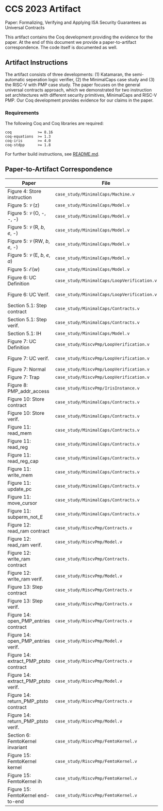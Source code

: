 # CCS 2023 Artifact
Paper: Formalizing, Verifying and Applying ISA Security Guarantees as Universal Contracts

This artifact contains the Coq development providing the evidence for the paper. At the end of this
document we provide a paper-to-artifact correspondence. The code itself is documented as well.

## Artifact Instructions
The artifact consists of three developments: (1) Katamaran, the semi-automatic seperation logic verifier, (2) the MinimalCaps
case study and (3) the RISC-V with PMP case study. The paper focuses on the general universal contracts approach, which we
demonstrated for two instruction set architectures with different security primitives, MinimalCaps and RISC-V PMP. Our Coq
development provides evidence for our claims in the paper.

### Requirements
The following Coq and Coq libraries are required:
```
coq            >= 8.16
coq-equations  >= 1.3
coq-iris       >= 4.0
coq-stdpp      >= 1.8
```

For further build instructions, see [README.md](./README.md).

## Paper-to-Artifact Correspondence
| Paper                                   | File                                        | Definition                               |
|-----------------------------------------|---------------------------------------------|------------------------------------------|
| Figure 4: Store instruction             | `case_study/MinimalCaps/Machine.v`          | Definition fun\_exec\_sd                 |
| Figure 5: 𝒱(z)                          | `case_study/MinimalCaps/Model.v`            | Definition interp\_z                     |
| Figure 5: 𝒱(O, -, -, -)                 | `case_study/MinimalCaps/Model.v`            | Definition interp\_cap\_O                |
| Figure 5: 𝒱(R, _b_, _e_, -)             | `case_study/MinimalCaps/Model.v`            | Definition interp\_cap\_R                |
| Figure 5: 𝒱(RW, _b_, _e_, -)            | `case_study/MinimalCaps/Model.v`            | Definition interp\_cap\_RW               |
| Figure 5: 𝒱(E, _b_, _e_, _a_)           | `case_study/MinimalCaps/Model.v`            | Definition interp\_cap\_E                |
| Figure 5: ℰ(_w_)                        | `case_study/MinimalCaps/Model.v`            | Definition interp\_expr                  |
| Figure 6: UC Definition                 | `case_study/MinimalCaps/LoopVerification.v` | Definition semContract\_loop             |
| Figure 6: UC Verif.                     | `case_study/MinimalCaps/LoopVerification.v` | Lemma valid\_semContract\_loop2          |
| Section 5.1: Step contract              | `case_study/MinimalCaps/Contracts.v`        | Definition sep\_contract\_step           |
| Section 5.1: Step verif.                | `case_study/MinimalCaps/Contracts.v`        | Lemma valid\_contract\_step              |
| Section 5.1: IH                         | `case_study/MinimalCaps/Model.v`            | Definition IH                            |
| Figure 7: UC Definition                 | `case_study/RiscvPmp/LoopVerification.v`    | Definition semTriple\_loop               |
| Figure 7: UC verif.                     | `case_study/RiscvPmp/LoopVerification.v`    | Lemma valid\_semTriple\_loop             |
| Figure 7: Normal                        | `case_study/RiscvPmp/LoopVerification.v`    | Definition Step\_pre                     |
| Figure 7: Trap                          | `case_study/RiscvPmp/LoopVerification.v`    | Definition Trap                          |
| Figure 8: PMP\_addr\_access             | `case_study/RiscvPmp/IrisInstance.v`        | Definition interp\_pmp\_addr\_access     |
| Figure 10: Store contract               | `case_study/MinimalCaps/Contracts.v`        | Definition sep\_contract\_exec\_sd       |
| Figure 10: Store verif.                 | `case_study/MinimalCaps/Contracts.v`        | Lemma valid\_contract\_exec\_sd          |
| Figure 11: read\_mem                    | `case_study/MinimalCaps/Contracts.v`        | Definition sep\_contract\_read\_mem      |
| Figure 11: read\_reg                    | `case_study/MinimalCaps/Contracts.v`        | Definition sep\_contract\_read\_reg      |
| Figure 11: read\_reg\_cap               | `case_study/MinimalCaps/Contracts.v`        | Definition sep\_contract\_read\_reg\_cap |
| Figure 11: write\_mem                   | `case_study/MinimalCaps/Contracts.v`        | Definition sep\_contract\_write\_mem     |
| Figure 11: update\_pc                   | `case_study/MinimalCaps/Contracts.v`        | Definition sep\_contract\_update\_pc     |
| Figure 11: move\_cursor                 | `case_study/MinimalCaps/Contracts.v`        | Definition lemma\_safe\_move\_cursor     |
| Figure 11: subperm\_not\_E              | `case_study/MinimalCaps/Contracts.v`        | Definition lemma\_subperm\_not\_E        |
| Figure 12: read\_ram contract           | `case_study/RiscvPmp/Contracts.v`           | Definition sep\_contract\_read\_ram      |
| Figure 12: read\_ram verif.             | `case_study/RiscvPmp/Model.v`               | Lemma read\_ram\_sound                   |
| Figure 12: write\_ram contract          | `case_study/RiscvPmp/Contracts.`            | Definition sep\_contract\_write\_ram     |
| Figure 12: write\_ram verif.            | `case_study/RiscvPmp/Model.v`               | Lemma write\_ram\_sound                  |
| Figure 13: Step contract                | `case_study/RiscvPmp/Contracts.v`           | Definition sep\_contract\_step           |
| Figure 13: Step verif.                  | `case_study/RiscvPmp/Contracts.v`           | Lemma valid\_contract\_step              |
| Figure 14: open\_PMP\_entries contract  | `case_study/RiscvPmp/Contracts.v`           | Definition lemma\_open\_pmp\_entries     |
| Figure 14: open\_PMP\_entries verif.    | `case_study/RiscvPmp/Model.v`               | Lemma open\_pmp\_entries\_sound          |
| Figure 14: extract\_PMP\_ptsto contract | `case_study/RiscvPmp/Contracts.v`           | Definition lemma\_extract\_pmp\_ptsto    |
| Figure 14: extract\_PMP\_ptsto verif.   | `case_study/RiscvPmp/Model.v`               | Lemma extract\_pmp\_ptsto_sound          |
| Figure 14: return\_PMP\_ptsto contract  | `case_study/RiscvPmp/Contracts.v`           | Definition lemma\_return\_pmp\_ptsto     |
| Figure 14: return\_PMP\_ptsto verif.    | `case_study/RiscvPmp/Model.v`               | Lemma return\_pmp\_ptsto\_sound          |
| Section 6: FemtoKernel invariant        | `case_study/RiscvPmp/FemtoKernel.v`         | Definition femto\_inv\_fortytwo          |
| Figure 15: FemtoKernel kernel           | `case_study/RiscvPmp/FemtoKernel.v`         | Example femtokernel\_init                |
| Figure 15: FemtoKernel ih               | `case_study/RiscvPmp/FemtoKernel.v`         | Example femtokernel\_handler             |
| Figure 15: FemtoKernel end-to-end       | `case_study/RiscvPmp/FemtoKernel.v`         | Lemma femtokernel\_endToEnd              |
